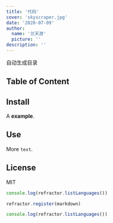 ```yaml
---
title: '代码'
cover: 'skyscraper.jpg'
date: '2020-07-09'
author:
  name: '兰天游'    
  picture: ''
description: ''
---
```


自动生成目录

## Table of Content

## Install

A **example**.

## Use

More `text`.

## License

MIT

```js
console.log(refractor.listLanguages())

refractor.register(markdown)

console.log(refractor.listLanguages())
```